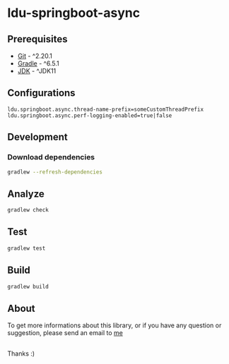 # ldu-springboot-async

## Prerequisites

* [Git](https://git-scm.com/download) - ^2.20.1
* [Gradle](https://gradle.org/releases/) - ^6.5.1
* [JDK](https://adoptopenjdk.net/index.html) - ^JDK11

## Configurations

```properties
ldu.springboot.async.thread-name-prefix=someCustomThreadPrefix
ldu.springboot.async.perf-logging-enabled=true|false
```

## Development

### Download dependencies

```sh
gradlew --refresh-dependencies
```

## Analyze

```sh
gradlew check
```

## Test

```sh
gradlew test
```

## Build

```sh
gradlew build
```

## About

To get more informations about this library, or if you have any question or suggestion, please send an email to [me](mailto:lildworks@gmail.com)

## 

Thanks :)

